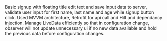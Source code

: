 Basic signup with floating title edit text and save input data to server, validate user input for first name, last name and age while signup button click. Used MVVM architecture, Retrofit for api call and Hilt and dependancy injection.
Manage LiveData efficiently so that in configuration change, observer will not update unnecessary ui if no new data available and hold the previous data before configuration changes.
